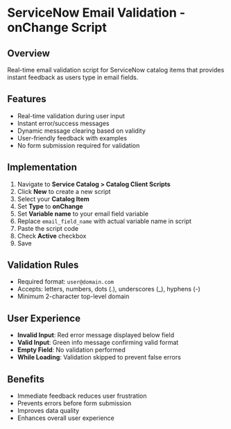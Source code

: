 # ServiceNow Email Validation - onChange Script

## Overview
Real-time email validation script for ServiceNow catalog items that provides instant feedback as users type in email fields.

## Features
- Real-time validation during user input
- Instant error/success messages
- Dynamic message clearing based on validity
- User-friendly feedback with examples
- No form submission required for validation

## Implementation
1. Navigate to **Service Catalog > Catalog Client Scripts**
2. Click **New** to create a new script
3. Select your **Catalog Item**
4. Set **Type** to **onChange**
5. Set **Variable name** to your email field variable
6. Replace `email_field_name` with actual variable name in script
7. Paste the script code
8. Check **Active** checkbox
9. Save

## Validation Rules
- Required format: `user@domain.com`
- Accepts: letters, numbers, dots (.), underscores (_), hyphens (-)
- Minimum 2-character top-level domain

## User Experience
- **Invalid Input**: Red error message displayed below field
- **Valid Input**: Green info message confirming valid format
- **Empty Field**: No validation performed
- **While Loading**: Validation skipped to prevent false errors

## Benefits
- Immediate feedback reduces user frustration
- Prevents errors before form submission
- Improves data quality
- Enhances overall user experience
